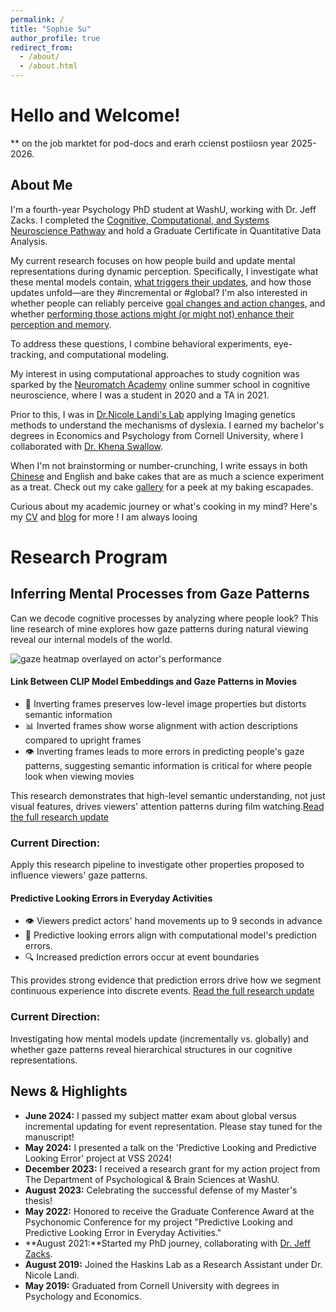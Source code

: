 ```yaml
---
permalink: /
title: "Sophie Su"
author_profile: true
redirect_from: 
  - /about/
  - /about.html
---
```


# Hello and Welcome!

** on the job marktet for pod-docs and erarh ccienst postiiosn year 2025-2026. 

## About Me
I'm a fourth-year Psychology PhD student at WashU, working with Dr. Jeff Zacks. I completed the [Cognitive, Computational, and Systems Neuroscience Pathway](https://sites.wustl.edu/systemsneuroscience/ccsn-pathway/) and hold a Graduate Certificate in Quantitative Data Analysis.

My current research focuses on how people build and update mental representations during dynamic perception. Specifically, I investigate what these mental models contain, [what triggers their updates](https://doi.org/10.7936/xqb3-z870), and how those updates unfold—are they #incremental or #global? I'm also interested in whether people can reliably perceive [goal changes and action changes](/files/cornell1.pdf), and whether [performing those actions might (or might not) enhance their perception and memory](/files/Psychonomics_Sophie_Su_2024.pdf).

To address these questions, I combine behavioral experiments, eye-tracking, and computational modeling.

My interest in using computational approaches to study cognition was sparked by the [Neuromatch Academy](https://neuromatch.io/neuroscience/) online summer school in cognitive neuroscience, where I was a student in 2020 and a TA in 2021.

Prior to this, I was in [Dr.Nicole Landi's Lab](https://psychology.uconn.edu/person/nicole-landi/) applying Imaging genetics methods to understand the mechanisms of dyslexia. I earned my bachelor's degrees in Economics and Psychology from Cornell University, where I collaborated with [Dr. Khena Swallow](https://psychology.cornell.edu/khena-m-swallow).

When I'm not brainstorming or number-crunching, I write essays in both [Chinese](/files/wechat.bmp) and English and bake cakes that are as much a science experiment as a treat. Check out my cake [gallery](/portfolio/) for a peek at my baking escapades. 

Curious about my academic journey or what's cooking in my mind? Here's my [CV](/files/Sophie_Su_CV.pdf) and [blog](/year-archive/) for more !  I am always looing 
 

# Research Program 

## Inferring Mental Processes from Gaze Patterns

Can we decode cognitive processes by analyzing where people look? This line research of mine explores how gaze patterns during natural viewing reveal our internal models of the world.

![gaze heatmap overlayed on actor's performance](./files/output.gif)

#### Link Between CLIP Model Embeddings and Gaze Patterns in Movies

- 🔄 Inverting frames preserves low-level image properties but distorts semantic information
- 📊 Inverted frames show worse alignment with action descriptions compared to upright frames
- 👁️ Inverting frames leads to more errors in predicting people's gaze patterns, suggesting semantic information is critical for where people look when viewing movies

This research demonstrates that high-level semantic understanding, not just visual features, drives viewers' attention patterns during film watching.[Read the full research update](/files/VSS2025_Sophie_Su_CLIP_Gaze.pdf)

### Current Direction:
Apply this research pipeline to investigate other properties proposed to influence viewers' gaze patterns. 


#### Predictive Looking Errors in Everyday Activities

- 👁️ Viewers predict actors' hand movements up to 9 seconds in advance
- 🧠 Predictive looking errors align with computational model's prediction errors. 
- 🔍 Increased prediction errors occur at event boundaries

This provides strong evidence that prediction errors drive how we segment continuous experience into discrete events.
[Read the full research update](/_posts/predictive-looking-2025.md)

### Current Direction:

Investigating how mental models update (incrementally vs. globally) and whether gaze patterns reveal hierarchical structures in our cognitive representations.
 
 
## News & Highlights
- **June 2024:** I passed my subject matter exam about global versus incremental updating for event representation. Please stay tuned for the manuscript! 
- **May 2024:**  I presented a talk on the 'Predictive Looking and Predictive Looking Error' project at VSS 2024! 
- **December 2023:** I received a research grant for my action project from The Department of Psychological & Brain Sciences at WashU. 
- **August 2023:** Celebrating the successful defense of my Master's thesis!
- **May 2022:** Honored to receive the Graduate Conference Award at the Psychonomic Conference for my project "Predictive Looking and Predictive Looking Error in Everyday Activities."
- **August 2021:**Started my PhD journey, collaborating with [Dr. Jeff Zacks](https://dcl.wustl.edu/people/jzacks/).
- **August 2019:** Joined the Haskins Lab as a Research Assistant under Dr. Nicole Landi.
- **May 2019:** Graduated from Cornell University with degrees in Psychology and Economics.
